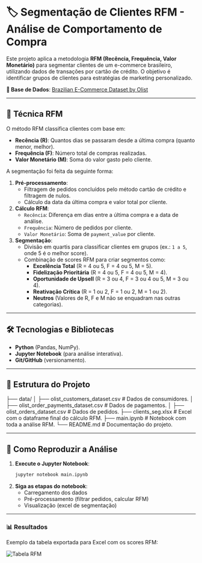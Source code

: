 # 🏷️ Segmentação de Clientes RFM - Análise de Comportamento de Compra  

Este projeto aplica a metodologia **RFM (Recência, Frequência, Valor Monetário)** para segmentar clientes de um e-commerce brasileiro, utilizando dados de transações por cartão de crédito. O objetivo é identificar grupos de clientes para estratégias de marketing personalizado.  

**🔗 Base de Dados**: [Brazilian E-Commerce Dataset by Olist](https://www.kaggle.com/datasets/olistbr/brazilian-ecommerce)  

---

## 📌 **Técnica RFM**  
O método RFM classifica clientes com base em:  
- **Recência (R)**: Quantos dias se passaram desde a última compra (quanto menor, melhor).  
- **Frequência (F)**: Número total de compras realizadas.  
- **Valor Monetário (M)**: Soma do valor gasto pelo cliente.  

A segmentação foi feita da seguinte forma:  
1. **Pré-processamento**:  
   - Filtragem de pedidos concluídos pelo método cartão de crédito e filtragem de nulos.  
   - Cálculo da data da última compra e valor total por cliente.  
2. **Cálculo RFM**:  
   - `Recência`: Diferença em dias entre a última compra e a data de análise.  
   - `Frequência`: Número de pedidos por cliente.  
   - `Valor Monetário`: Soma de `payment_value` por cliente.  
3. **Segmentação**:  
   - Divisão em quartis para classificar clientes em grupos (ex.: `1 a 5`, onde 5 é o melhor score).  
   - Combinação de scores RFM para criar segmentos como:  
     - **Excelência Total** (R = 4 ou 5, F = 4 ou 5, M = 5).  
     - **Fidelização Prioritária** (R = 4 ou 5, F = 4 ou 5, M = 4).  
     - **Oportunidade de Upsell** (R = 3 ou 4, F = 3 ou 4 ou 5, M = 3 ou 4).  
     - **Reativação Crítica** (R = 1 ou 2, F = 1 ou 2, M = 1 ou 2).       
     - **Neutros** (Valores de R, F e M não se enquadram nas outras categorias).           

---

## 🛠️ **Tecnologias e Bibliotecas**  
- **Python** (Pandas, NumPy).  
- **Jupyter Notebook** (para análise interativa).  
- **Git/GitHub** (versionamento).  

---

## 📂 **Estrutura do Projeto**  
├── data/
│ ├── olist_customers_dataset.csv # Dados de consumidores.
│ ├── olist_order_payments_dataset.csv # Dados de pagamentos.
│ ├── olist_orders_dataset.csv # Dados de pedidos.
├── clients_seg.xlsx # Excel com o dataframe final do cálculo RFM.
├── main.ipynb # Notebook com toda a análise RFM.
└── README.md # Documentação do projeto.

---

## 🚀 **Como Reproduzir a Análise**  
1. **Execute o Jupyter Notebook**:  
   ```bash
   jupyter notebook main.ipynb
2. **Siga as etapas do notebook**:
   - Carregamento dos dados
   - Pré-processamento (filtrar pedidos, calcular RFM)
   - Visualização (excel de segmentação)


---

### **📊 Resultados**  

Exemplo da tabela exportada para Excel com os scores RFM:  

![Tabela RFM](images/rfm_table.png)


